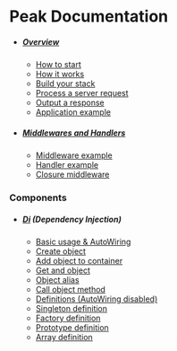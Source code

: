 # Peak Documentation

- ##### [Overview](https://github.com/peakphp/docs/blob/master/docs/overview.md)
    - [How to start](https://github.com/peakphp/docs/blob/master/docs/overview.md#how-to-start)
    - [How it works](https://github.com/peakphp/docs/blob/master/docs/overview.md#how-it-works-)
    - [Build your stack](https://github.com/peakphp/docs/blob/master/docs/overview.md#how-to-build-your-stack)
    - [Process a server request](https://github.com/peakphp/docs/blob/master/docs/overview.md#how-to-process-a-server-request)
    - [Output a response](https://github.com/peakphp/docs/blob/master/docs/overview.md#how-to-output-the-response)
    - [Application example](https://github.com/peakphp/docs/blob/master/docs/overview.md#complete-application-example-from-a-to-z)
    
- ##### [Middlewares and Handlers](https://github.com/peakphp/docs/blob/master/docs/middlewares-and-handlers.md)
    - [Middleware example](https://github.com/peakphp/docs/blob/master/docs/middlewares-and-handlers.md#middleware-example)
    - [Handler example](https://github.com/peakphp/docs/blob/master/docs/middlewares-and-handlers.md#handler-example)
    - [Closure middleware](https://github.com/peakphp/docs/blob/master/docs/middlewares-and-handlers.md#closure-middleware)

### Components
- ##### [Di](https://github.com/peakphp/docs/blob/master/docs/components/di.md) (Dependency Injection)
    - [Basic usage & AutoWiring](https://github.com/peakphp/docs/blob/master/docs/components/di.md#basic-usage)
    - [Create object](https://github.com/peakphp/docs/blob/master/docs/components/di.md#how-method-create-work)
    - [Add object to container](https://github.com/peakphp/docs/blob/master/docs/components/di.md#reuse-a-class-instance-by-storing-it-in-the-container-with-add)
    - [Get and object](https://github.com/peakphp/docs/blob/master/docs/components/di.md#get-a-stored-object-instance-with-get)
    - [Object alias](https://github.com/peakphp/docs/blob/master/docs/components/di.md#use-alias-for-class-name)
    - [Call object method](https://github.com/peakphp/docs/blob/master/docs/components/di.md#call-an-object-method-with-call)
    - [Definitions (AutoWiring disabled)](https://github.com/peakphp/docs/blob/master/docs/components/di.md#definitions-autowiring-disabled)
    - [Singleton definition](https://github.com/peakphp/docs/blob/master/docs/components/di.md#singleton-definition-with-bind)
    - [Factory definition](https://github.com/peakphp/docs/blob/master/docs/components/di.md#factory-definition-with-bindfactory)
    - [Prototype definition](https://github.com/peakphp/docs/blob/master/docs/components/di.md#prototype-definition-with-bindfactory)
    - [Array definition](https://github.com/peakphp/docs/blob/master/docs/components/di.md#how-array-definition-work)
    